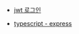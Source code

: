 * [jwt 로그인](https://github.com/ckdqja135/Typescript-restful-starter/blob/master/mdfile/2020-04-17/jwt_%EB%A1%9C%EA%B7%B8%EC%9D%B8.md) 

* [typescript - express](https://github.com/ckdqja135/Typescript-restful-starter/blob/master/mdfile/2020-04-17/typescript%20-%20express.md)
